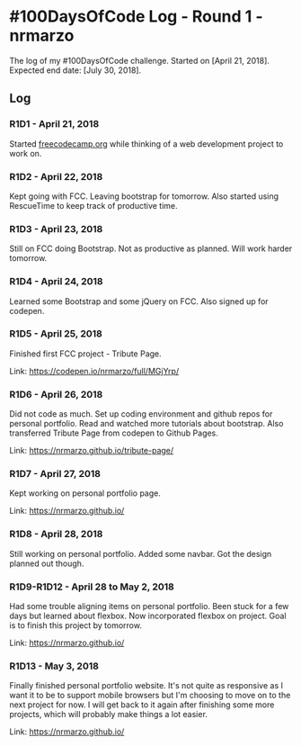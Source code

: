 # #100DaysOfCode Log - Round 1 - nrmarzo

The log of my #100DaysOfCode challenge. Started on [April 21, 2018]. Expected end date: [July 30, 2018]. 

## Log

### R1D1 - April 21, 2018
Started [freecodecamp.org](https://www.freecodecamp.org/) while thinking of a web development project to work on. 

### R1D2 - April 22, 2018
Kept going with FCC. Leaving bootstrap for tomorrow. Also started using RescueTime to keep track of productive time.

### R1D3 - April 23, 2018
Still on FCC doing Bootstrap. Not as productive as planned. Will work harder tomorrow. 

### R1D4 - April 24, 2018
Learned some Bootstrap and some jQuery on FCC. Also signed up for codepen. 

### R1D5 - April 25, 2018
Finished first FCC project - Tribute Page. 

Link: https://codepen.io/nrmarzo/full/MGjYrp/

### R1D6 - April 26, 2018
Did not code as much. Set up coding environment and github repos for personal portfolio. Read and watched more tutorials about bootstrap. Also transferred Tribute Page from codepen to Github Pages. 

Link: https://nrmarzo.github.io/tribute-page/

### R1D7 - April 27, 2018
Kept working on personal portfolio page. 

Link: https://nrmarzo.github.io/

### R1D8 - April 28, 2018
Still working on personal portfolio. Added some navbar. Got the design planned out though.

### R1D9-R1D12 - April 28 to May 2, 2018
Had some trouble aligning items on personal portfolio. Been stuck for a few days but learned about flexbox. Now incorporated flexbox on project. Goal is to finish this project by tomorrow. 

Link: https://nrmarzo.github.io/

### R1D13 - May 3, 2018
Finally finished personal portfolio website. It's not quite as responsive as I want it to be to support mobile browsers but I'm choosing to move on to the next project for now. I will get back to it again after finishing some more projects, which will probably make things a lot easier. 

Link: https://nrmarzo.github.io/
